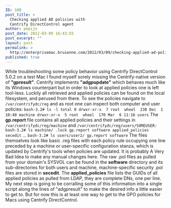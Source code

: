 ```yaml
---
ID: 100
post_title: >
  Checking applied AD policies with
  Centrify DirectControl agent
author: pepijn
post_date: 2012-03-09 16:43:55
post_excerpt: ""
layout: post
permalink: >
  http://enterprisemac.bruienne.com/2012/03/09/checking-applied-ad-policies-centrify/
published: true
---
```

While troubleshooting some policy behavior using Centrify DirectControl 5.0.2 on a test Mac I found myself sorely missing the Centrify-native version of **"gpresult"**. Centrify implements **"adgpupdate"** which behaves much like its Windows counterpart but in order to look at applied policies one is left tool-less. Luckily all retrieved and applied policies can be found on the local filesystem, and perused from there. To see the policies navigate to `/var/centrifydc/reg` and as root one can inspect both computer and user policies: `bash-3.2# ls -l
total 0
drwxr-xr-x  7 root  wheel  238 Dec  1 10:40 machine
drwxr-xr-x  5 root  wheel  170 Mar  6 11:16 users` The **gp.report** file contains all applied policies and their settings in `/var/centrifydc/reg/machine` and `/var/centrifydc/reg/users/SOMEUSER:` `bash-3.2# ls machine/
.lock gp.report software
applied_policies secedit` ... `bash-3.2# ls users/user2/
gp.report software` The files themselves look like basic .reg files with each policy rule occupying one line preceded by a machine or user-specific configuration stanza, which is updated by Centrify's tools when policies are updated. It is probably A Very Bad Idea to make any manual changes here. The raw .pol files as pulled from your domain's SYSVOL can be found in the **software** directory and its sub-directories for both users and machine, machine-specific security .pol files are stored in **secedit**. The **applied_policies** file lists the GUIDs of all applied policies as pulled from LDAP, they are complete DNs, one per line. My next step is going to be corralling some of this information into a single script along the lines of "adgpresult" to make the desired info a little easier to get to. But for now this is at least one way to get to the GPO policies for Macs using Centrify DirectControl.